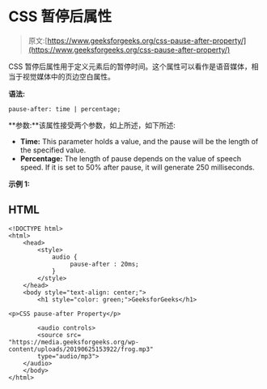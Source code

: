 # CSS 暂停后属性

> 原文:[https://www.geeksforgeeks.org/css-pause-after-property/](https://www.geeksforgeeks.org/css-pause-after-property/)

CSS 暂停后属性用于定义元素后的暂停时间。这个属性可以看作是语音媒体，相当于视觉媒体中的页边空白属性。

**语法:**

```
pause-after: time | percentage;

```

**参数:**该属性接受两个参数，如上所述，如下所述:

*   **Time:** This parameter holds a value, and the pause will be the length of the specified value.
*   **Percentage:** The length of pause depends on the value of speech speed. If it is set to 50% after pause, it will generate 250 milliseconds.

**示例 1:**

## HTML

```
<!DOCTYPE html>
<html>
    <head>
        <style>
            audio {
                 pause-after : 20ms;
            }
        </style>
    </head>
    <body style="text-align: center;">
        <h1 style="color: green;">GeeksforGeeks</h1>

<p>CSS pause-after Property</p>

        <audio controls> 
        <source src= 
"https://media.geeksforgeeks.org/wp-content/uploads/20190625153922/frog.mp3"
        type="audio/mp3"> 
    </audio> 
    </body>
</html>
```